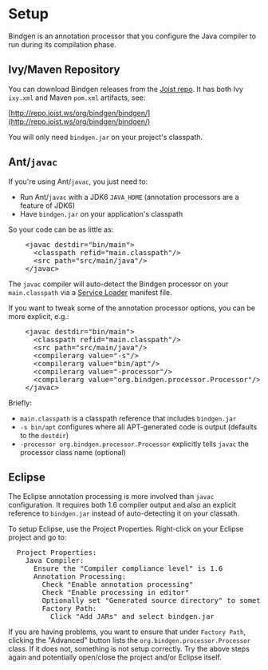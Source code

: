 Setup
=====

Bindgen is an annotation processor that you configure the Java compiler to run during its compilation phase.

Ivy/Maven Repository
--------------------

You can download Bindgen releases from the [Joist repo](http://repo.joist.ws). It has both Ivy `ixy.xml` and Maven `pom.xml` artifacts, see:

[http://repo.joist.ws/org/bindgen/bindgen/](http://repo.joist.ws/org/bindgen/bindgen/)

You will only need `bindgen.jar` on your project's classpath.

Ant/`javac`
-----------

If you're using Ant/`javac`, you just need to:

* Run Ant/`javac` with a JDK6 `JAVA_HOME` (annotation processors are a feature of JDK6)
* Have `bindgen.jar` on your application's classpath

So your code can be as little as:

<pre name="code" class="xml">
    &lt;javac destdir="bin/main"&gt;
      &lt;classpath refid="main.classpath"/&gt;
      &lt;src path="src/main/java"/&gt;
    &lt;/javac&gt;
</pre>

The `javac` compiler will auto-detect the Bindgen processor on your `main.classpath` via a [Service Loader](http://java.sun.com/javase/6/docs/api/java/util/ServiceLoader.html) manifest file.

If you want to tweak some of the annotation processor options, you can be more explicit, e.g.:

<pre name="code" class="xml">
    &lt;javac destdir="bin/main"&gt;
      &lt;classpath refid="main.classpath"/&gt;
      &lt;src path="src/main/java"/&gt;
      &lt;compilerarg value="-s"/&gt;
      &lt;compilerarg value="bin/apt"/&gt;
      &lt;compilerarg value="-processor"/&gt;
      &lt;compilerarg value="org.bindgen.processor.Processor"/&gt;
    &lt;/javac&gt;
</pre>

Briefly:

* `main.classpath` is a classpath reference that includes `bindgen.jar`
* `-s bin/apt` configures where all APT-generated code is output (defaults to the `destdir`)
* `-processor org.bindgen.processor.Processor` explicitly tells `javac` the processor class name (optional)

Eclipse
-------

The Eclipse annotation processing is more involved than `javac` configuration. It requires both 1.6 compiler output and also an explicit reference to `bindgen.jar` instead of auto-detecting it on your classath.

To setup Eclipse, use the Project Properties. Right-click on your Eclipse project and go to:

<pre name="code">
  Project Properties:
    Java Compiler:
      Ensure the "Compiler compliance level" is 1.6
      Annotation Processing:
        Check "Enable annotation processing"
        Check "Enable processing in editor"
        Optionally set "Generated source directory" to something like "bin/apt"
        Factory Path:
          Click "Add JARs" and select bindgen.jar
</pre>

If you are having problems, you want to ensure that under `Factory Path`, clicking the "Advanced"  button lists the `org.bindgen.processor.Processor` class. If it does not, something is not setup correctly. Try the above steps again and potentially open/close the project and/or Eclipse itself.
